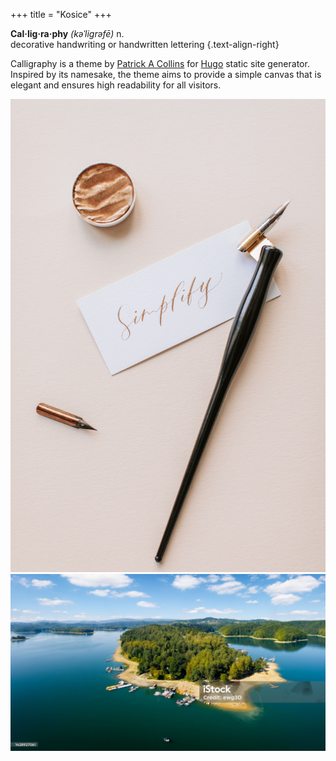 +++
title = "Kosice"
+++

**Cal·lig·ra·phy** *(kəˈliɡrəfē)* n. <br>
decorative handwriting or handwritten lettering
{.text-align-right}

Calligraphy is a theme by [Patrick A Collins](https://pacollins.com/) for [Hugo](https://gohugo.io/) static site generator. Inspired by its namesake, the theme aims to
provide a simple canvas that is elegant and ensures high readability for all
visitors.

![Photo of Calligraphy Materials by Vlada Karpovich from Pexels](calligraphy-karpovich.jpg)
![toto je moj prvy obrazok](prvy-obrazok.jpg)
